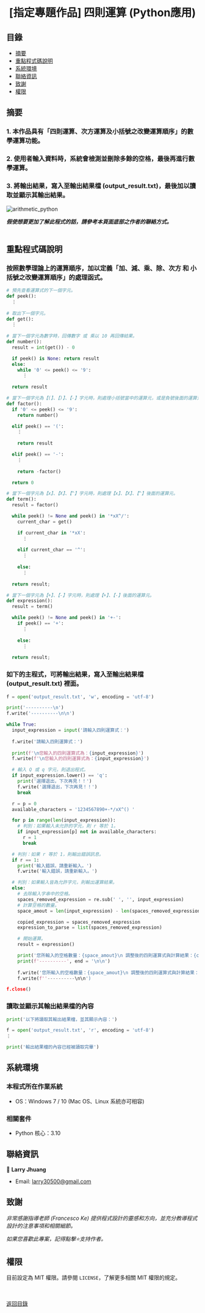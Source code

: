 <h1 align="center">
  <br>
  [指定專題作品] 四則運算 (Python應用)
</h1>


## 目錄
* [摘要](#摘要)
* [重點程式碼說明](#重點說明)
* [系統環境](#系統環境)
* [聯絡資訊](#聯絡資訊)
* [致謝](#致謝)
* [權限](#權限)


## 摘要
### 1. 本作品具有「四則運算、次方運算及小括號之改變運算順序」的數學運算功能。
### 2. 使用者輸入資料時，系統會檢測並刪除多餘的空格，最後再進行數學運算。
### 3. 將輸出結果，寫入至輸出結果檔 (output_result.txt)，最後加以讀取並顯示其輸出結果。

![arithmetic_python](images/arithmetic_python.gif)

<strong><em>假使想要更加了解此程式的話，請參考本頁面底部之作者的聯絡方式。</em></strong>
<br><br>


## 重點程式碼說明
### 按照數學理論上的運算順序，加以定義「加、減、乘、除、次方 和 小括號之改變運算順序」的處理函式。
  ```python
  # 預先查看運算式的下一個字元。
  def peek():
    ⋮
    
  # 取出下一個字元。
  def get():
    ⋮
    
  # 當下一個字元為數字時，回傳數字 或 乘以 10 再回傳結果。
  def number():
    result = int(get()) - 0

    if peek() is None: return result
    else:
      while '0' <= peek() <= '9':
        ⋮
        
    return result

  # 當下一個字元為【(】、【)】、【-】字元時，則處理小括號當中的運算元，或是負號後面的運算元。
  def factor():  
    if '0' <= peek() <= '9':
      return number()

    elif peek() == '(':
      ⋮
      
      return result

    elif peek() == '-':
      ⋮
      
      return -factor()

    return 0

  # 當下一個字元為【x】、【X】、【^】字元時，則處理【x】、【X】、【^】後面的運算元。
  def term():
    result = factor()

    while peek() != None and peek() in '*xX^/':
      current_char = get()

      if current_char in '*xX':
        ⋮
        
      elif current_char == '^':
        ⋮
        
      else:
        ⋮
        
    return result;

  # 當下一個字元為【+】、【-】字元時，則處理【+】、【-】後面的運算元。
  def expression():
    result = term()

    while peek() != None and peek() in '+-':
      if peek() == '+':
        ⋮
        
      else:
        ⋮
        
    return result;
  ```


### 如下的主程式，可將輸出結果，寫入至輸出結果檔 (output_result.txt) 裡面。
  ```python
  f = open('output_result.txt', 'w', encoding = 'utf-8')
  
  print('----------\n')
  f.write('----------\n\n')

  while True:
    input_expression = input('請輸入四則運算式：')
    
    f.write('請輸入四則運算式：')
    
    print(f'\n您輸入的四則運算式為：{input_expression}')
    f.write(f'\n您輸入的四則運算式為：{input_expression}')

    # 輸入 Q 或 q 字元，則退出程式。
    if input_expression.lower() == 'q':
      print('選擇退出，下次再見！！')
      f.write('選擇退出，下次再見！！')
      break

    r = p = 0
    available_characters = '1234567890+-*/xX^() '

    for p in range(len(input_expression)):
      # 判別：如果輸入未允許的字元，則 r 等於 1。
      if input_expression[p] not in available_characters:
        r = 1
        break

    # 判別：如果 r 等於 1，則輸出錯誤訊息。
    if r == 1:
      print('輸入錯誤，請重新輸入。')
      f.write('輸入錯誤，請重新輸入。')

    # 判別：如果輸入皆為允許字元，則輸出運算結果。
    else:
      # 去除輸入字串中的空格。
      spaces_removed_expression = re.sub(' ', '', input_expression)
      # 計算空格的數量。
      space_amout = len(input_expression) - len(spaces_removed_expression)

      copied_expression = spaces_removed_expression
      expression_to_parse = list(spaces_removed_expression)

      # 開始運算。
      result = expression()

      print('您所輸入的空格數量：{space_amout}\n 調整後的四則運算式與計算結果：{copied_expression} = {result}', end = '\n\n')
      print(f'----------', end = '\n\n')
      
      f.write('您所輸入的空格數量：{space_amout}\n 調整後的四則運算式與計算結果：{copied_expression} = {result}', end = '\n\n')
      f.write(f''----------\n\n')

  f.close()
  ```


### 讀取並顯示其輸出結果檔的內容
  ```python
  print('以下將讀取其輸出結果檔，並其顯示內容：')
  
  f = open('output_result.txt', 'r', encoding = 'utf-8')
  ⋮
  
  print('輸出結果檔的內容已經被讀取完畢')
  ```



## 系統環境
### 本程式所在作業系統
* OS：Windows 7 / 10 (Mac OS、Linux 系統亦可相容)

### 相關套件
* Python 核心：3.10


## 聯絡資訊
👤 **Larry Jhuang**
  * Email: larry30500@gmail.com


## 致謝
*非常感謝指導老師 (Francesco Ke) 提供程式設計的靈感和方向，並充分教導程式設計的注意事項和相關細節。*

*如果您喜歡此專案，記得點擊⭐️支持作者。*


## 權限
目前設定為 MIT 權限。請參閱 `LICENSE`，了解更多相關 MIT 權限的規定。

<br><br>[返回目錄](#目錄)
